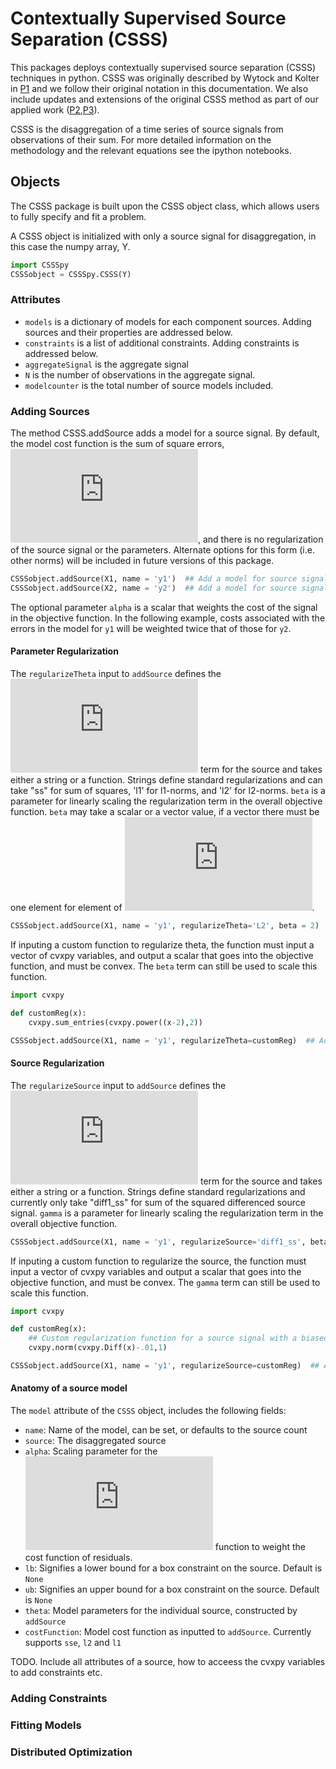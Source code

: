 [comment]: # (Latex is rendered using https://www.codecogs.com/latex/eqneditor.php with the following settings)
[comment]: # (png, Latin Modern, 10pt Normal, 100, Transparent, Inline, Compressed)

# Contextually Supervised Source Separation (CSSS)
This packages deploys contextually supervised source separation (CSSS) techniques in python. CSSS was originally described by Wytock and Kolter in [P1](http://www.aaai.org/ocs/index.php/AAAI/AAAI14/paper/download/8629/8460) and we follow their original notation in this documentation.  We also include updates and extensions of the original CSSS method as part of our applied work ([P2](https://www.sciencedirect.com/science/article/pii/S2352467717301169),[P3](http://delivery.acm.org/10.1145/3000000/2996419/p259-kara.pdf?ip=73.116.42.185&id=2996419&acc=CHORUS&key=4D4702B0C3E38B35%2E4D4702B0C3E38B35%2E4D4702B0C3E38B35%2E6D218144511F3437&__acm__=1521136405_682443df836c2c91d837ba9d2195493b)). 	

CSSS is the disaggregation of a time series of source signals from observations of their sum. For more detailed information on the methodology and the relevant equations see the ipython notebooks.

## Objects
The CSSS package is built upon the CSSS object class, which allows users to fully specify and fit a problem.

A CSSS object is initialized with only a source signal for disaggregation, in this case the numpy array, Y.
```python
import CSSSpy
CSSSobject = CSSSpy.CSSS(Y)
```

### Attributes
- `models` is a dictionary of models for each component sources.  Adding sources and their properties are addressed below.
- `constraints` is a list of additional constraints. Adding constraints is addressed below.
- `aggregateSignal` is the aggregate signal
- `N` is the number of observations in the aggregate signal.
- `modelcounter` is the total number of source models included.

### Adding Sources
The method CSSS.addSource adds a model for a source signal. By default, the model cost function is the sum of square errors, ![](https://latex.codecogs.com/gif.latex?%5Cleft%7C%5Cleft%7C%20y_i%20-%20X_i%20%5Ctheta_i%20%5Cright%7C%5Cright%7C_2%5E2), and there is no regularization of the source signal or the parameters. Alternate options for this form (i.e. other norms) will be included in future versions of this package.
```python
CSSSobject.addSource(X1, name = 'y1')  ## Add a model for source signal y1
CSSSobject.addSource(X2, name = 'y2')  ## Add a model for source signal y2
```
The optional parameter `alpha` is a scalar that weights the cost of the signal in the objective function. In the following example, costs associated with the errors in the model for `y1` will be weighted twice that of those for `y2`.

#### Parameter Regularization
The `regularizeTheta` input to `addSource` defines the ![](https://latex.codecogs.com/png.latex?%5Cinline%20%5Cdpi%7B100%7D%20h_i%28%29) term for the source and takes either a string or a function. Strings define standard regularizations and can take "ss" for sum of squares, 'l1' for l1-norms, and 'l2' for l2-norms. `beta` is a parameter for linearly scaling the regularization term in the overall objective function. `beta` may take a scalar or a vector value, if a vector there must be one element for element of ![](https://latex.codecogs.com/png.latex?%5Cinline%20%5Cdpi%7B100%7D%20%5Ctheta_i).
```python
CSSSobject.addSource(X1, name = 'y1', regularizeTheta='L2', beta = 2)  ## Add a model for source signal y1
```

If inputing a custom function to regularize theta, the function must input a vector of cvxpy variables, and output a scalar that goes into the objective function, and must be convex. The `beta` term can still be used to scale this function.
```python
import cvxpy

def customReg(x):
	cvxpy.sum_entries(cvxpy.power((x-2),2))

CSSSobject.addSource(X1, name = 'y1', regularizeTheta=customReg)  ## Add a model for source signal y1
```

#### Source Regularization
The `regularizeSource` input to `addSource` defines the ![](https://latex.codecogs.com/png.latex?%5Cinline%20%5Cdpi%7B100%7D%20g_i%28%29) term for the source and takes either a string or a function. Strings define standard regularizations and currently only take "diff1_ss" for sum of the squared differenced source signal. `gamma` is a parameter for linearly scaling the regularization term in the overall objective function.
```python
CSSSobject.addSource(X1, name = 'y1', regularizeSource='diff1_ss', beta = .1)  ## Add a model for source signal y1
```

If inputing a custom function to regularize the source, the function must input a vector of cvxpy variables and output a scalar that goes into the objective function, and must be convex. The `gamma` term can still be used to scale this function.
```python
import cvxpy

def customReg(x):
	## Custom regularization function for a source signal with a biased increase
	cvxpy.norm(cvxpy.Diff(x)-.01,1)

CSSSobject.addSource(X1, name = 'y1', regularizeSource=customReg)  ## Add a model for source signal y1
```

#### Anatomy of a source model
The `model` attribute of the `CSSS` object, includes the following fields:

- `name`: Name of the model, can be set, or defaults to the source count
- `source`: The disaggregated source
- `alpha`: Scaling parameter for the ![](https://latex.codecogs.com/png.latex?%5Cinline%20%5Cdpi%7B100%7D%20%5Cell_i%28%29) function to weight the cost function of residuals.
- `lb`: Signifies a lower bound for a box constraint on the source. Default is `None`
- `ub`: Signifies an upper bound for a box constraint on the source. Default is `None`
- `theta`: Model parameters for the individual source, constructed by `addSource`
- `costFunction`: Model cost function as inputted to `addSource`. Currently supports `sse`, `l2` and `l1`

TODO.  Include all attributes of a source, how to acceess the cvxpy variables to add constraints etc.

### Adding Constraints

### Fitting Models

### Distributed Optimization
